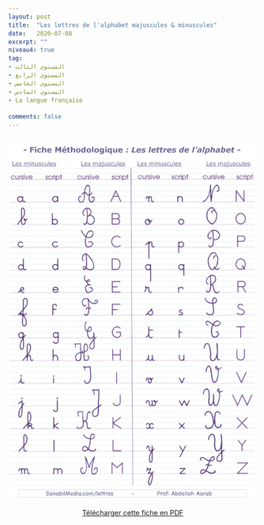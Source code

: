 ```yaml
---
layout: post
title:  "Les lettres de l'alphabet majuscules & minuscules"
date:   2020-07-08
excerpt: ""
niveau4: true
tag:
- المستوى الثالث
- المستوى الرابع
- المستوى الخامس
- المستوى السادس 
- La langue française

comments: false
---
```

<center>
	   <img style="display: none;" src="/assets/img/thumbnails/Lettres-SanabilMedia.com.jpg" alt="" width="1" height="1"> 
<br>
	   	<img src="/assets/img/les_lettres_de_l-alphabet_majuscules_minuscules-sanabilmedia.jpg" alt="Les lettres de l'alphabet majuscules & minuscules" >
<br>	

<p markdown="0"><a href="https://drive.google.com/u/0/uc?id=1xZffT5kPO1bzZNiY-Ts3n4cwqGUHKlVU&export=download" class="btn">Télécharger cette fiche en PDF</a></p>

</center>

